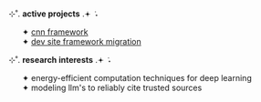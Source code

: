 ⊹˚. <b>active projects</b> .𖥔 ݁ ˖
<ul>
  ✦ <a href="https://github.com/yammei/convolution.git">cnn framework</a><br>
  ✦ <a href="https://github.com/yammei/yammei.github.io">dev site framework migration</a><br>
</ul>

⊹˚. <b>research interests</b> .𖥔 ݁ ˖
<ul>
    ✦ energy-efficient computation techniques for deep learning<br>
    ✦ modeling llm's to reliably cite trusted sources<br>
</ul>
